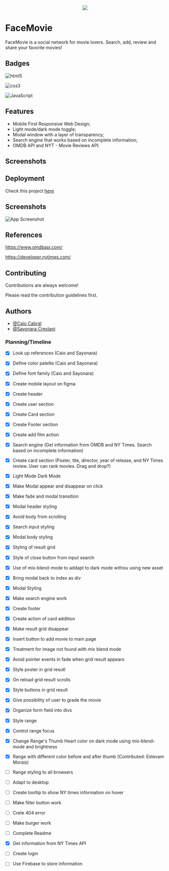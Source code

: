 
<p align="center"><img src="https://user-images.githubusercontent.com/68524965/204993149-2701734e-9e36-4709-b208-5d212d83db7c.gif"></p>


# FaceMovie

FaceMovie is a social network for movie lovers.
Search, add, review and share your favorite movies!


## Badges

![html5](https://img.shields.io/badge/HTML5-E34F26?style=for-the-badge&logo=html5&logoColor=white)

![css3](https://img.shields.io/badge/CSS3-1572B6?style=for-the-badge&logo=css3&logoColor=white)

![JavaScript](https://img.shields.io/badge/JavaScript-323330?style=for-the-badge&logo=javascript&logoColor=F7DF1E)


## Features

* Mobile First Responsive Web Design;
* Light mode/dark mode toggle;
* Modal window with a layer of transparency;
* Search engine that works based on incomplete information;
* OMDB API and NYT - Movie Reviews API.


## Screenshots



## Deployment

Check this project <a href="https://www.google.com">here</a>


## Screenshots

![App Screenshot](https://via.placeholder.com/468x300?text=App+Screenshot+Here)


## References

https://www.omdbapi.com/

https://developer.nytimes.com/

## Contributing

Contributions are always welcome!

Please read the contribution guidelines first.


## Authors

- [@Caio Cabral](https://github.com/marcelluscaio)
- [@Sayonara Crestani](https://github.com/screstani)


### Planning/Timeline
- [X] Look up references (Caio and Sayonara)
- [X] Define color palette (Caio and Sayonara)
- [X] Define font family (Caio and Sayonara)
- [X] Create mobile layout on figma
- [X] Create header
- [X] Create user section
- [X] Create Card section
- [X] Create Footer section
- [X] Create add film action
- [X] Search engine (Get information from OMDB and NY Times. Search based on incomplete information)
- [X] Create card section (Poster, tite, director, year of release, and NY Times review. User can rank movies. Drag and drop?)
- [X] Light Mode Dark Mode
- [X] Make Modal appear and disappear on click
- [X] Make fade and modal transition
- [X] Modal header styling
- [X] Avoid body from scrolling
- [X] Search input styling
- [X] Modal body styling
- [X] Styling of result grid 
- [X] Style of close button from input search
- [X] Use of mix-blend-mode to addapt to dark mode withou using new asset
- [X] Bring modal back to index as div
- [X] Modal Styling
- [X] Make search engine work
- [X] Create footer
- [X] Create action of card addition
- [X] Make result grid disappear
- [X] Insert button to add movie to main page
- [X] Treatment for image not found with mix blend mode
- [X] Avoid pointer events in fade when grid result appears
- [X] Style poster in grid resutl
- [X] On reload grid result scrolls
- [X] Style buttons in grid result
- [X] Give possibility of user to grade the movie
- [X] Organize form field into divs 
- [X] Style range
- [X] Control range focus
- [X] Change Range's Thumb Heart color on dark mode using mix-blend-mode and brightness
- [X] Range with different color before and after thumb (Contributed: Estevam Morais)
- [ ] Range styling to all browsers
- [ ] Adapt to desktop
- [ ] Create tooltip to show NY times information on hover
- [ ] Make filter button work
- [ ] Crete 404 error
- [ ] Make burger work
- [ ] Complete Readme
- [X] Get information from NY Times API
- [ ] Create login
- [ ] Use Firebase to store information

